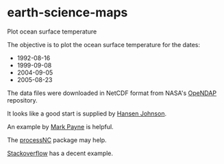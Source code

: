 # earth-science-maps

Plot ocean surface temperature

The objective is to plot the ocean surface temperature for the dates:

- 1992-08-16
- 1999-09-08
- 2004-09-05
- 2005-08-23

The data files were downloaded in NetCDF format from NASA's
[OpeNDAP](https://podaac-opendap.jpl.nasa.gov/opendap/allData/ghrsst/data/GDS2/L4/GLOB/CMC/CMC0.2deg/v2/1992/contents.html) repository.

It looks like a good start is supplied by [Hansen Johnson](https://hansenjohnson.org/post/sst-in-r/). 

An example by [Mark Payne](https://rpubs.com/markpayne/358146) is helpful.


The [processNC](https://rdrr.io/github/RS-eco/processNC/f/README.md) package may help.

[Stackoverflow](https://stackoverflow.com/questions/21280104/how-to-take-a-subset-from-a-netcdf-file-using-latitude-longitude-boundaries-in-r) has a decent example.






